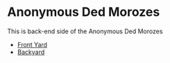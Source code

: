 # Anonymous Ded Morozes

This is back-end side of the Anonymous Ded Morozes

* [Front Yard](https://github.com/uglyunicorn-eh/santa-barbara)
* [Backyard](https://github.com/uglyunicorn-eh/santa-monica)
